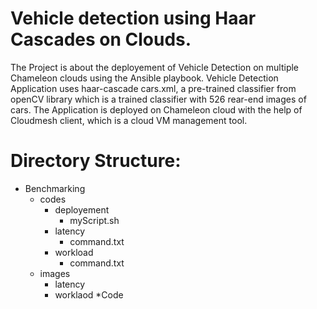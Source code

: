 Vehicle detection using Haar Cascades on Clouds.
=================================================================

The Project is about the deployement of Vehicle Detection on multiple Chameleon clouds
using the Ansible playbook. Vehicle Detection Application uses haar-cascade cars.xml, 
a pre-trained classifier from openCV library which is a trained classifier with 526 rear-end images 
of cars. The Application is deployed on Chameleon cloud with the help of Cloudmesh client, 
which is a cloud VM management tool. 


Directory Structure:
=====================================================================

* Benchmarking
  * codes
    * deployement
      * myScript.sh
    * latency
      * command.txt
    * workload
      * command.txt
  * images
    * latency
    * worklaod
*Code
